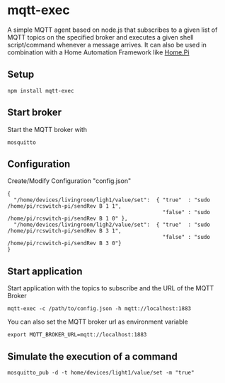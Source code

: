 # mqtt-exec

A simple MQTT agent based on node.js that subscribes to a given list of MQTT topics
on the specified broker and executes a given shell script/command whenever
a message arrives. It can also be used in combination with a Home Automation Framework like [Home.Pi](https://github.com/denschu/home.pi)

## Setup

	npm install mqtt-exec

## Start broker

Start the MQTT broker with

	mosquitto
	
## Configuration

Create/Modify Configuration "config.json"

	{
	  "/home/devices/livingroom/ligh1/value/set":  { "true"  : "sudo /home/pi/rcswitch-pi/sendRev B 1 1", 
	                                                 "false" : "sudo /home/pi/rcswitch-pi/sendRev B 1 0" },
	  "/home/devices/livingroom/ligh2/value/set":  { "true"  : "sudo /home/pi/rcswitch-pi/sendRev B 3 1", 
	                                                 "false" : "sudo /home/pi/rcswitch-pi/sendRev B 3 0"}                     
	}
	
## Start application

Start application with the topics to subscribe and the URL of the MQTT Broker

	mqtt-exec -c /path/to/config.json -h mqtt://localhost:1883

You can also set the MQTT broker url as environment variable

	export MQTT_BROKER_URL=mqtt://localhost:1883

## Simulate the execution of a command

	mosquitto_pub -d -t home/devices/light1/value/set -m "true"



